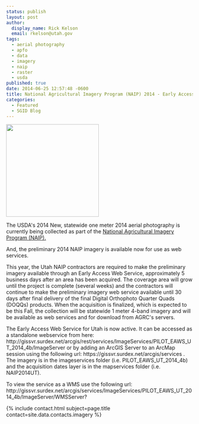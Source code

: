 ```yaml
---
status: publish
layout: post
author:
  display_name: Rick Kelson
  email: rkelson@utah.gov
tags:
  - aerial photography
  - apfo
  - data
  - imagery
  - naip
  - raster
  - usda
published: true
date: 2014-06-25 12:57:48 -0600
title: National Agricultural Imagery Program (NAIP) 2014 - Early Access Web Service
categories:
  - Featured
  - SGID Blog
---
```

<p><a href="{{ "/downloads/NAIP2014_RGB-CIR.jpg" | prepend: site.baseurl }}"><img src="{{ "/images/NAIP2014_RGB-CIR.jpg" | prepend: site.baseurl }}" alt="" title="PLSSapp" width="250" height="250" class="inline-text-left" /></a></p>
<p>The USDA's 2014 New, statewide one meter 2014 aerial photography is currently being collected as part of the <a href="http://www.fsa.usda.gov/programs-and-services/aerial-photography/imagery-programs/naip-imagery/index" target="_blank">National Agricultural Imagery Program (NAIP).</a> </p>
<p>And, the preliminary 2014 NAIP imagery is available now for use as web services.</p>
<p>This year, the Utah NAIP contractors are required to make the preliminary imagery available through an Early Access Web Service, approximately 5 business days after an area has been acquired. The coverage area will grow until the project is complete (several weeks) and the contractors will continue to make the preliminary imagery web service available until 30 days after final delivery of the final Digital Orthophoto Quarter Quads (DOQQs) products. When the acquisition is finalized, which is expected to be this Fall, the collection will be statewide 1 meter 4-band imagery and will be available as web services and for download from AGRC's servers.</p>
<p>The Early Access Web Service for Utah is now active.  It can be accessed as a standalone webservice from here: http://gissvr.surdex.net/arcgis/rest/services/ImageServices/PILOT_EAWS_UT_2014_4b/ImageServer or by adding an ArcGIS Server to an ArcMap session using the following url: https://gissvr.surdex.net/arcgis/services . The imagery is in the imageservices folder (i.e. PILOT_EAWS_UT_2014_4b) and the acquisition dates layer is in the mapservices folder (i.e. NAIP2014UT).</p>
<p>To view the service as a WMS use the following url: http://gissvr.surdex.net/arcgis/services/ImageServices/PILOT_EAWS_UT_2014_4b/ImageServer/WMSServer?</p>
<p>{% include contact.html subject=page.title contact=site.data.contacts.imagery %}</p>
